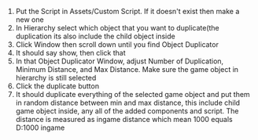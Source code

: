 1. Put the Script in Assets/Custom Script. If it doesn't exist then make a new one
2. In Hierarchy select which object that you want to duplicate(the duplication its also include the child object inside
3. Click Window then scroll down until you find Object Duplicator
4. It should say show, then click that
5. In that Object Duplicator Window, adjust Number of Duplication, Minimum Distance, and Max Distance. Make sure the game object in hierarchy is still selected 
6. Click the duplicate button
7. It should duplicate everything of the selected game object and put them in random distance between min and max distance, this include child game object inside, any all of the added components and script.
The distance is measured as ingame distance which mean 1000 equals D:1000 ingame
